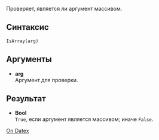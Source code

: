 Проверяет, является ли аргумент массивом.

## Синтаксис
`IsArray(arg)` 

## Аргументы
- **arg**  
    Аргумент для проверки.

## Результат
- **Bool**  
    `True`, если аргумент является массивом; иначе `False`.

[On Datex](http://docs.datex.ru/article.htm?id=5620276892448878644)